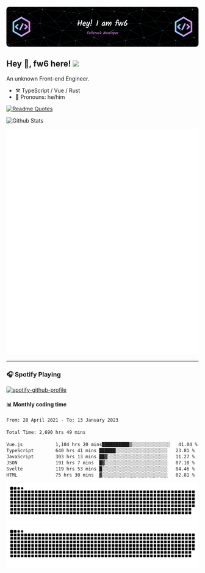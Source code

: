 ![Header](github-header-image.png)

## Hey 👋, fw6 here! <img src="https://github.githubassets.com/images/mona-whisper.gif" height="24" />


An unknown Front-end Engineer.

-   :hammer_and_pick: TypeScript / Vue / Rust
-   :man: Pronouns: he/him


[![Readme Quotes](https://quotes-github-readme.vercel.app/api?type=horizontal&theme=algolia)](https://github.com/piyushsuthar/github-readme-quotes)



![Github Stats](https://github-readme-stats.vercel.app/api?username=fw6&bg_color=30,e96443,904e95&title_color=fff&text_color=fff)

![](https://raw.githubusercontent.com/fw6/github-stats-transparent/output/generated/overview.svg)
![](https://raw.githubusercontent.com/fw6/github-stats-transparent/output/generated/languages.svg)


---

### 🎧 Spotify Playing

<!-- ![spotify-github-profile](/img/default.svg) -->

[![spotify-github-profile](https://spotify-github-profile.vercel.app/api/view?uid=r6wn4hdvypv0lkzyrj0e0pjct&cover_image=true&theme=default&bar_color=53b14f&bar_color_cover=true)](https://github.com/kittinan/spotify-github-profile)
#### :bar_chart: Monthly coding time

<!--START_SECTION:waka-->

```text
From: 28 April 2021 - To: 13 January 2023

Total Time: 2,690 hrs 49 mins

Vue.js            1,104 hrs 20 mins██████████▒░░░░░░░░░░░░░░   41.04 %
TypeScript        640 hrs 41 mins ██████░░░░░░░░░░░░░░░░░░░   23.81 %
JavaScript        303 hrs 13 mins ██▓░░░░░░░░░░░░░░░░░░░░░░   11.27 %
JSON              191 hrs 7 mins  █▓░░░░░░░░░░░░░░░░░░░░░░░   07.10 %
Svelte            119 hrs 53 mins █░░░░░░░░░░░░░░░░░░░░░░░░   04.46 %
HTML              75 hrs 30 mins  ▓░░░░░░░░░░░░░░░░░░░░░░░░   02.81 %
```

<!--END_SECTION:waka-->




![github contribution grid snake animation](https://raw.githubusercontent.com/platane/platane/output/github-contribution-grid-snake-dark.svg#gh-dark-mode-only)![github contribution grid snake animation](https://raw.githubusercontent.com/platane/platane/output/github-contribution-grid-snake.svg#gh-light-mode-only)
